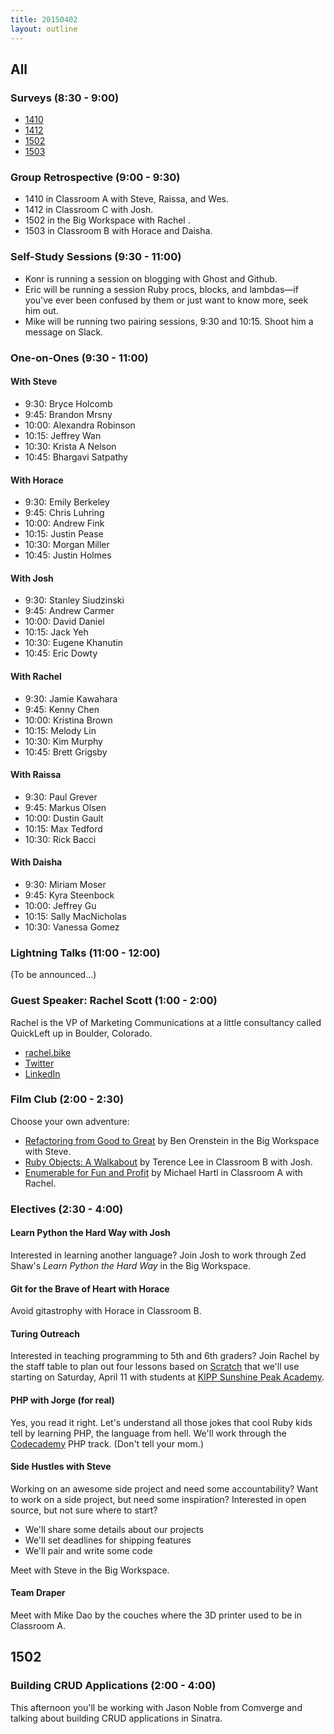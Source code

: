 ```yaml
---
title: 20150402
layout: outline
---
```


## All

### Surveys (8:30 - 9:00)

* [1410](https://docs.google.com/a/casimircreative.com/forms/d/1qEhoRZ19iVnkBIDH4LR1NKTODlvjLzZ5CkbQoO2JmVk/viewform)
* [1412](https://docs.google.com/a/casimircreative.com/forms/d/1sOTXtoA32DMXeOjlk8AjDBmEw5X2nok__OUYRZIjriA/viewform)
* [1502](https://docs.google.com/a/casimircreative.com/forms/d/1zVOtaFbjEgtUJVfprI7udzlXmuiLxrK93jwZqEFEgjM/viewform)
* [1503](https://docs.google.com/a/casimircreative.com/forms/d/11z8wcvLZWg_7J4yagAjUzu_avQyaxQ1ltzwNGnsuNSU/viewform)

### Group Retrospective (9:00 - 9:30)

* 1410 in Classroom A with Steve, Raissa, and Wes.
* 1412 in Classroom C with Josh.
* 1502 in the Big Workspace with Rachel .
* 1503 in Classroom B with Horace and Daisha.

### Self-Study Sessions (9:30 - 11:00)

* Konr is running a session on blogging with Ghost and Github.
* Eric will be running a session Ruby procs, blocks, and lambdas—if you've ever been confused by them or just want to know more, seek him out.
* Mike will be running two pairing sessions, 9:30 and 10:15. Shoot him a message on Slack.

### One-on-Ones (9:30 - 11:00)

#### With Steve

* 9:30: Bryce Holcomb
* 9:45: Brandon Mrsny
* 10:00: Alexandra Robinson
* 10:15: Jeffrey Wan
* 10:30: Krista A Nelson
* 10:45: Bhargavi Satpathy

#### With Horace

* 9:30: Emily Berkeley
* 9:45: Chris Luhring
* 10:00: Andrew Fink
* 10:15: Justin Pease
* 10:30: Morgan Miller
* 10:45: Justin Holmes

#### With Josh

* 9:30: Stanley Siudzinski
* 9:45: Andrew Carmer
* 10:00: David Daniel
* 10:15: Jack Yeh
* 10:30: Eugene Khanutin
* 10:45: Eric Dowty

#### With Rachel

* 9:30: Jamie Kawahara
* 9:45: Kenny Chen
* 10:00: Kristina Brown
* 10:15: Melody Lin
* 10:30: Kim Murphy
* 10:45: Brett Grigsby

#### With Raissa

* 9:30: Paul Grever
* 9:45: Markus Olsen
* 10:00: Dustin Gault
* 10:15: Max Tedford
* 10:30: Rick Bacci

#### With Daisha

* 9:30: Miriam Moser
* 9:45: Kyra Steenbock
* 10:00: Jeffrey Gu
* 10:15: Sally MacNicholas
* 10:30: Vanessa Gomez

### Lightning Talks (11:00 - 12:00)

(To be announced…)

### Guest Speaker: Rachel Scott (1:00 - 2:00)

Rachel is the VP of Marketing Communications at a little consultancy called QuickLeft up in Boulder, Colorado.

* [rachel.bike](http://rachel.bike)
* [Twitter](http://twitter.com/missbikesalot)
* [LinkedIn](http://www.linkedin.com/in/rachelscottworks/)

### Film Club (2:00 - 2:30)

Choose your own adventure:

* [Refactoring from Good to Great][ben] by Ben Orenstein in the Big Workspace with Steve.
* [Ruby Objects: A Walkabout][obj] by Terence Lee in Classroom B with Josh.
* [Enumerable for Fun and Profit][enum] by Michael Hartl in Classroom A with Rachel.

[ben]: http://confreaks.tv/videos/rubyconfau2013-refactoring-from-good-to-great-a-live-coding-odyssey
[obj]: http://confreaks.tv/videos/roa2015-ruby-objects-a-walkabout
[enum]: http://confreaks.tv/videos/rubyconf2014-enumerable-for-fun-profit

### Electives (2:30 - 4:00)

#### Learn Python the Hard Way with Josh

Interested in learning another language? Join Josh to work through Zed Shaw's _Learn Python the Hard Way_ in the Big Workspace.

#### Git for the Brave of Heart with Horace

Avoid gitastrophy with Horace in Classroom B.

#### Turing Outreach

Interested in teaching programming to 5th and 6th graders? Join Rachel by the staff table to plan out four lessons based on [Scratch](https://scratch.mit.edu/) that we'll use starting on Saturday, April 11 with students at [KIPP Sunshine Peak Academy](http://www.kipp.org/school-content/kipp-sunshine-peak-academy). 

#### PHP with Jorge (for real)

Yes, you read it right. Let's understand all those jokes that cool Ruby kids tell by learning PHP, the language from hell. We'll work through the [Codecademy](http://www.codecademy.com/en/tracks/php) PHP track. (Don't tell your mom.)

#### Side Hustles with Steve

Working on an awesome side project and need some accountability? Want to work on a side project, but need some inspiration? Interested in open source, but not sure where to start?

* We'll share some details about our projects
* We'll set deadlines for shipping features
* We'll pair and write some code

Meet with Steve in the Big Workspace.

#### Team Draper

Meet with Mike Dao by the couches where the 3D printer used to be in Classroom A.

## 1502

### Building CRUD Applications (2:00 - 4:00)

This afternoon you'll be working with Jason Noble from Comverge and talking about building CRUD applications in Sinatra.
